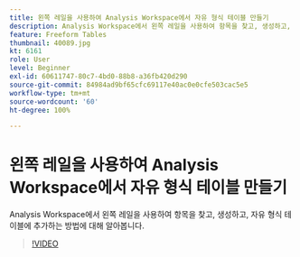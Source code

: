 ```yaml
---
title: 왼쪽 레일을 사용하여 Analysis Workspace에서 자유 형식 테이블 만들기
description: Analysis Workspace에서 왼쪽 레일을 사용하여 항목을 찾고, 생성하고, 자유 형식 테이블에 추가하는 방법에 대해 알아봅니다.
feature: Freeform Tables
thumbnail: 40089.jpg
kt: 6161
role: User
level: Beginner
exl-id: 60611747-80c7-4bd0-88b8-a36fb420d290
source-git-commit: 84984ad9bf65cfc69117e40ac0e0cfe503cac5e5
workflow-type: tm+mt
source-wordcount: '60'
ht-degree: 100%

---
```


# 왼쪽 레일을 사용하여 Analysis Workspace에서 자유 형식 테이블 만들기

Analysis Workspace에서 왼쪽 레일을 사용하여 항목을 찾고, 생성하고, 자유 형식 테이블에 추가하는 방법에 대해 알아봅니다.

>[!VIDEO](https://video.tv.adobe.com/v/3475915/?captions=kor&quality=12&learn=on)
